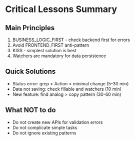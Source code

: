 ﻿# Critical Lessons Summary

## Main Principles
1. BUSINESS_LOGIC_FIRST - check backend first for errors
2. Avoid FRONTEND_FIRST anti-pattern
3. KISS - simplest solution is best
4. Watchers are mandatory for data persistence

## Quick Solutions
- Status error: grep > Action > minimal change (5-30 min)
- Data not saving: check fillable and watchers (10 min)
- New feature: find analog > copy pattern (30-60 min)

## What NOT to do
- Do not create new APIs for validation errors
- Do not complicate simple tasks
- Do not ignore existing patterns
